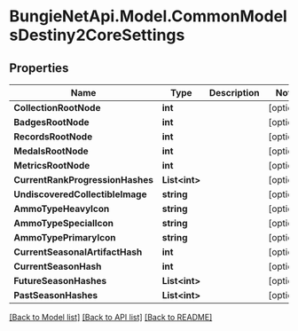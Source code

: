 # BungieNetApi.Model.CommonModelsDestiny2CoreSettings
## Properties

Name | Type | Description | Notes
------------ | ------------- | ------------- | -------------
**CollectionRootNode** | **int** |  | [optional] 
**BadgesRootNode** | **int** |  | [optional] 
**RecordsRootNode** | **int** |  | [optional] 
**MedalsRootNode** | **int** |  | [optional] 
**MetricsRootNode** | **int** |  | [optional] 
**CurrentRankProgressionHashes** | **List&lt;int&gt;** |  | [optional] 
**UndiscoveredCollectibleImage** | **string** |  | [optional] 
**AmmoTypeHeavyIcon** | **string** |  | [optional] 
**AmmoTypeSpecialIcon** | **string** |  | [optional] 
**AmmoTypePrimaryIcon** | **string** |  | [optional] 
**CurrentSeasonalArtifactHash** | **int** |  | [optional] 
**CurrentSeasonHash** | **int** |  | [optional] 
**FutureSeasonHashes** | **List&lt;int&gt;** |  | [optional] 
**PastSeasonHashes** | **List&lt;int&gt;** |  | [optional] 

[[Back to Model list]](../README.md#documentation-for-models) [[Back to API list]](../README.md#documentation-for-api-endpoints) [[Back to README]](../README.md)

